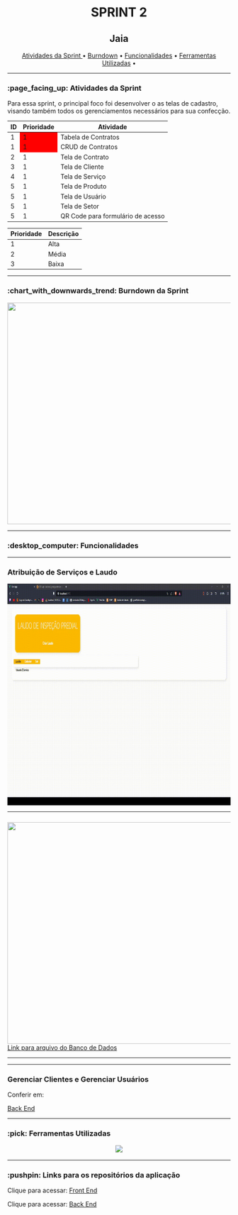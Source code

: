 <h1 align="center">SPRINT 2</h1>
<p align="center">
</p>  
<h2 align="center">Jaia</h2>

<p align="center">
    <a href ="h"> Atividades da Sprint </a>  •
    <a href =""> Burndown</a>  • 
    <a href =""> Funcionalidades</a>  • 
    <a href =""> Ferramentas Utilizadas</a>  • 
</p> 
<hr>
<h3> :page_facing_up: Atividades da Sprint</h3>
<p>Para essa sprint, o principal foco foi desenvolver o
as telas de cadastro, visando também todos os gerenciamentos necessários para sua confecção.</p>

  <table align="center">
    <thead>
      <th>ID</th>
      <th>Prioridade</th>
      <th>Atividade</th>
    </thead>
    <tbody>
     <tr>
         <td>1</td>
         <td style="background-color:red">1</td>
         <td>Tabela de Contratos</td>
     </tr>
    <tr>
         <td>1</td>
         <td style="background-color:red">1</td>
         <td>CRUD de Contratos</td>
     </tr>
     <tr>
         <td>2</td>
         <td>1</td>
         <td>Tela de Contrato</td>
     </tr>
     <tr>
         <td>3</td>
         <td>1</td>
         <td>Tela de Cliente</td>
     </tr>
     <tr>
         <td>4</td>
         <td>1</td>
         <td>Tela de Serviço</td>
     </tr>
     <tr>
         <td>5</td>
         <td>1</td>
         <td>Tela de Produto</td>
     </tr>
    <tr>
         <td>5</td>
         <td>1</td>
         <td>Tela de Usuário</td>
     </tr>
    <tr>
         <td>5</td>
         <td>1</td>
         <td>Tela de Setor</td>
     </tr>
    <tr>
         <td>5</td>
         <td>1</td>
         <td>QR Code para formulário de acesso</td>
     </tr>
    </tbody>
      
  </table>
<table>
    <thead>
      <th>Prioridade</th>
      <th>Descrição</th>
    </thead>
    <tbody>
     <tr>
         <td>1</td>
         <td>Alta</td>
     </tr>
     <tr>
         <td>2</td>
         <td>Média</td>
     </tr>
     <tr>
         <td>3</td>
         <td>Baixa</td>
     </tr>
    </tbody>
  </table>
<hr>
<h3 > :chart_with_downwards_trend: Burndown da Sprint </h3>
 <img src="" width="800" height="500" align="center"/>
<hr>

<h3>:desktop_computer: Funcionalidades</h3>
<hr>
 <h3> Atribuição de Serviços e Laudo</h3>
 <img src="https://github.com/Great-Pretender/GreatPretender-API/blob/main/imgs/funcionalidade_sprint1.gif?raw=true" width="800" height="500" align="center"/>
<hr>
 <h3> </h3>
 <p></p>
 <img src="" width="800" height="500" align="center"/>
 <a href="https://github.com/Great-Pretender/backend_great_pretender/blob/main/DDL.sql">Link para arquivo do Banco de Dados</a>
<hr>
<hr>
 <h3> Gerenciar Clientes e Gerenciar Usuários</h3>
 <p></p>
 <p>Conferir em:</p>
 <a href="https://github.com/Great-Pretender/backend_great_pretender/tree/main">Back End</a>
<hr>
<h3> :pick: Ferramentas Utilizadas</h3>
<p align="center">
  <a href="https://skillicons.dev">
    <img src="https://skillicons.dev/icons?i=java,spring,vue,html,css,typescript,discord,mysql" />
  </a>
</p>
<hr>
<h3>:pushpin: Links para os repositórios da aplicação </h3>
<p>Clique para acessar: <a href="https://github.com/Great-Pretender/GreatPretender-Front/tree/main">Front End</a></p>
<p>Clique para acessar: <a href="https://github.com/Great-Pretender/backend_great_pretender/tree/main">Back End</a></p>
